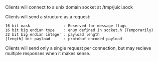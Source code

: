 Clients will connect to a unix domain socket at /tmp/juici.sock

Clients will send a structure as a request:

    16 bit mask               : Reserved for message flags
    16 bit big endian type    : enum defined in socket.h (Temporarily)
    32 bit big endian integer : payload length
    [length] bit payload      : protobuf encoded payload

Clients will send only a single request per connection, but may recieve multiple responses when it makes sense.
